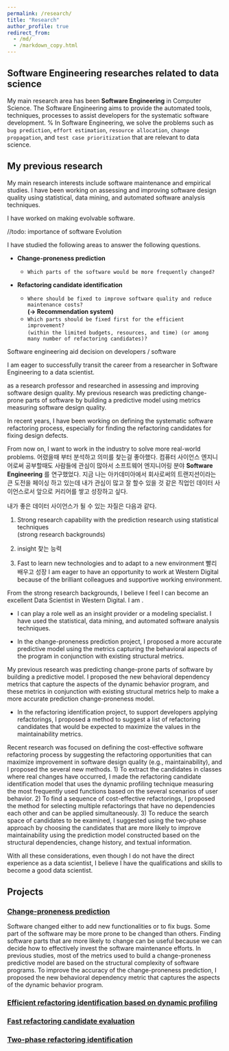```yaml
---
permalink: /research/
title: "Research"
author_profile: true
redirect_from:
  - /md/
  - /markdown_copy.html
---
```

## Software Engineering researches related to data science

My main research area has been **Software Engineering** in Computer Science.
The Software Engineering aims to provide the automated tools, techniques, processes to assist developers for the systematic software development.
%
In Software Engineering, we solve the problems such as `bug prediction`, `effort estimation`, `resource allocation`, `change propagation`, and `test case prioritization` that are relevant to data science.


## My previous research
My main research interests include software maintenance and empirical studies.
I have been working on assessing and improving software design quality using statistical, data mining, and automated software analysis techniques.

<!--todo: data scientist cover letter-->

I have worked on making evolvable software.

//todo: importance of software Evolution

I have studied the following areas to answer the following questions.  
* **Change-proneness prediction**    
  * `Which parts of the software would be more frequently changed?`  


* **Refactoring candidate identification**
  * ``Where should be fixed to improve software quality and reduce maintenance costs?``  
  **(→ Recommendation system)**
  * `Which parts should be fixed first for the efficient improvement?`  
  `(within the limited budgets, resources, and time) (or among many number of refactoring candidates)?`


Software engineering
aid decision on developers / software



I am eager to successfully transit the career from a researcher in Software Engineering to a data scientist.

as a research professor and researched in assessing and improving software design quality.
My previous research was predicting change-prone parts of software by building a predictive model using metrics measuring software design quality.

In recent years, I have been working on defining the systematic software refactoring process, especially for finding the refactoring candidates for fixing design defects.

From now on, I want to work in the industry to solve more real-world problems.
어렸을때 부터 분석하고 의미를 찾는걸 좋아했다.
컴퓨터 사이언스 엔지니어로써 공부할때도 사람들에 관심이 많아서 소프트웨어 엔지니어링 분야 **Software Engineering** 를 연구했었다.
지금 나는 아카데미아에서 회사로써의 트랜지션이라는 큰 도전을 페이싱 하고 있는데
내가 관심이 많고 잘 할수 있을 것 같은 직업인 데이터 사이언스로서 앞으로 커리어를 쌓고 성장하고 싶다.

내가 좋은 데이터 사이언스가 될 수 있는 자질은 다음과 같다.

   1. Strong research capability with the prediction research using statistical techniques  
   (strong research backgrounds)

   2. insight 찾는 능력

   3. Fast to learn new technologies and to adapt to a new environment
   빨리 배우고 성장
   I am eager to have an opportunity to work at Western Digital because of the brilliant colleagues and supportive working environment.


From the strong research backgrounds, I believe
I feel I can become an excellent Data Scientist in Western Digital. I am .




   * I can play a role well as an insight provider or a modeling specialist.
   I have used the statistical, data mining, and automated software analysis techniques.

   * In the change-proneness prediction project, I proposed a more accurate predictive model using the metrics capturing the behavioral aspects of the program in conjunction with existing structural metrics.

   My previous research was predicting change-prone parts of software by building a predictive model. I proposed the new behavioral dependency metrics that capture the aspects of the dynamic behavior program, and these metrics in conjunction with existing structural metrics help to make a more accurate prediction change-proneness model.


   * In the refactoring identification project, to support developers applying refactorings, I proposed a method to suggest a list of refactoring candidates that would be expected to maximize the values in the maintainability metrics.

   Recent research was focused on defining the cost-effective software refactoring process by suggesting the refactoring opportunities that can maximize improvement in software design quality (e.g., maintainability), and I proposed the several new methods. 1) To extract the candidates in classes where real changes have occurred, I made the refactoring candidate identification model that uses the dynamic profiling technique measuring the most frequently used functions based on the several scenarios of user behavior. 2) To find a sequence of cost-effective refactorings, I proposed the method for selecting multiple refactorings that have no dependencies each other and can be applied simultaneously. 3) To reduce the search space of candidates to be examined, I suggested using the two-phase approach by choosing the candidates that are more likely to improve maintainability using the prediction model constructed based on the structural dependencies, change history, and textual information.

With all these considerations, even though I do not have the direct experience as a data scientist,
I believe I have the qualifications and skills to become a good data scientist.


## Projects

### [Change-proneness prediction](/portfolio/research_project1/)

Software changed either to add new functionalities or to fix bugs. Some part of the software may be more prone to be changed than others. Finding software parts that are more likely to change can be useful because we can decide how to effectively invest the software maintenance efforts. In previous studies, most of the metrics used to build a change-proneness predictive model are based on the structural complexity of software programs. To improve the accuracy of the change-proneness prediction, I proposed the new behavioral dependency metric that captures the aspects of the dynamic behavior program.


### [Efficient refactoring identification based on dynamic profiling](/portfolio/research_project2/)

### [Fast refactoring candidate evaluation](/portfolio/research_project3/)

### [Two-phase refactoring identification](/portfolio/research_project1/)
